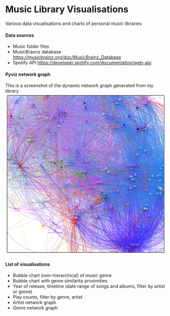 # Music Library Visualisations
Various data visualisations and charts of personal music libraries

#### Data sources
* Music folder files
* MusicBraonz database https://musicbrainz.org/doc/MusicBrainz_Database
* Spotify API https://developer.spotify.com/documentation/web-api

#### Pyviz network graph 
This is a screenshot of the dynamic network graph generated from my library
![Network Graph Image](/NetworkGraphIm.png "Network Graph Image")

#### List of visualisations
* Bubble chart (non-hierarchical) of music genre 
* Bubble chart with genre similarity proximities
* Year of release, timetine (date range of songs and albums, filter by artist or genre)
* Play counts, filter by genre, artist
* Artist network graph
* Genre network graph

